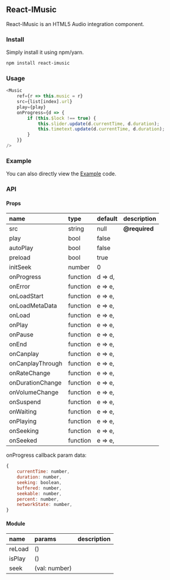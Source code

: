 
## React-IMusic
React-IMusic is an HTML5 Audio integration component.

### Install
Simply install it using npm/yarn.

```bash
npm install react-imusic
```

### Usage

```js
<Music
    ref={r => this.music = r}
    src={list[index].url}
    play={play}
    onProgress={d => {
        if (this.$lock !== true) {
            this.slider.update(d.currentTime, d.duration);
            this.timetext.update(d.currentTime, d.duration);
        }
    }}
/>
```

### Example
You can also directly view the [Example](https://github.com/Lizhooh/redux-fine/tree/master/example) code.

### API

#### Props

name | type | default | description
:--- | :--- | :--- | :---
src | string | null | __@required__
play | bool | false |
autoPlay | bool | false |
preload | bool | true |
initSeek | number | 0 |
onProgress | function | d => d,
onError | function | e => e,
onLoadStart | function | e => e,
onLoadMetaData | function | e => e,
onLoad | function | e => e,
onPlay | function | e => e,
onPause | function | e => e,
onEnd | function | e => e,
onCanplay | function | e => e,
onCanplayThrough | function | e => e,
onRateChange | function | e => e,
onDurationChange | function | e => e,
onVolumeChange | function | e => e,
onSuspend | function | e => e,
onWaiting | function | e => e,
onPlaying | function | e => e,
onSeeking | function | e => e,
onSeeked | function | e => e,

onProgress callback param data:

```js
{
    currentTime: number,
    duration: number,
    seeking: boolean,
    buffered: number,
    seekable: number,
    percent: number,
    networkState: number,
}
```

#### Module

name | params | description
:--- | :--- | :---
reLoad | () |
isPlay | () |
seek | (val: number) |
